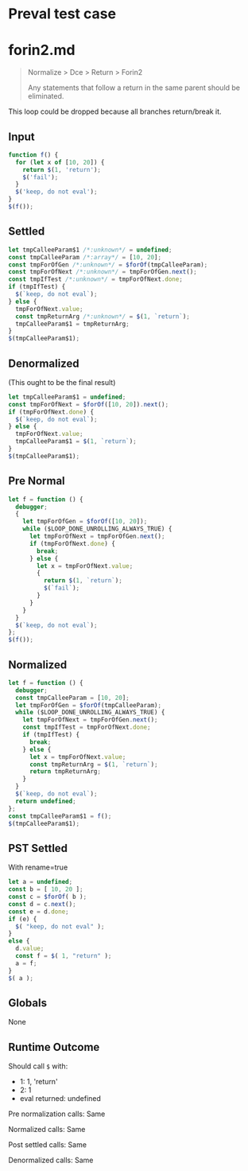 # Preval test case

# forin2.md

> Normalize > Dce > Return > Forin2
>
> Any statements that follow a return in the same parent should be eliminated.

This loop could be dropped because all branches return/break it.

## Input

`````js filename=intro
function f() {
  for (let x of [10, 20]) {
    return $(1, 'return');
    $('fail');
  }
  $('keep, do not eval');
}
$(f());
`````

## Settled


`````js filename=intro
let tmpCalleeParam$1 /*:unknown*/ = undefined;
const tmpCalleeParam /*:array*/ = [10, 20];
const tmpForOfGen /*:unknown*/ = $forOf(tmpCalleeParam);
const tmpForOfNext /*:unknown*/ = tmpForOfGen.next();
const tmpIfTest /*:unknown*/ = tmpForOfNext.done;
if (tmpIfTest) {
  $(`keep, do not eval`);
} else {
  tmpForOfNext.value;
  const tmpReturnArg /*:unknown*/ = $(1, `return`);
  tmpCalleeParam$1 = tmpReturnArg;
}
$(tmpCalleeParam$1);
`````

## Denormalized
(This ought to be the final result)

`````js filename=intro
let tmpCalleeParam$1 = undefined;
const tmpForOfNext = $forOf([10, 20]).next();
if (tmpForOfNext.done) {
  $(`keep, do not eval`);
} else {
  tmpForOfNext.value;
  tmpCalleeParam$1 = $(1, `return`);
}
$(tmpCalleeParam$1);
`````

## Pre Normal


`````js filename=intro
let f = function () {
  debugger;
  {
    let tmpForOfGen = $forOf([10, 20]);
    while ($LOOP_DONE_UNROLLING_ALWAYS_TRUE) {
      let tmpForOfNext = tmpForOfGen.next();
      if (tmpForOfNext.done) {
        break;
      } else {
        let x = tmpForOfNext.value;
        {
          return $(1, `return`);
          $(`fail`);
        }
      }
    }
  }
  $(`keep, do not eval`);
};
$(f());
`````

## Normalized


`````js filename=intro
let f = function () {
  debugger;
  const tmpCalleeParam = [10, 20];
  let tmpForOfGen = $forOf(tmpCalleeParam);
  while ($LOOP_DONE_UNROLLING_ALWAYS_TRUE) {
    let tmpForOfNext = tmpForOfGen.next();
    const tmpIfTest = tmpForOfNext.done;
    if (tmpIfTest) {
      break;
    } else {
      let x = tmpForOfNext.value;
      const tmpReturnArg = $(1, `return`);
      return tmpReturnArg;
    }
  }
  $(`keep, do not eval`);
  return undefined;
};
const tmpCalleeParam$1 = f();
$(tmpCalleeParam$1);
`````

## PST Settled
With rename=true

`````js filename=intro
let a = undefined;
const b = [ 10, 20 ];
const c = $forOf( b );
const d = c.next();
const e = d.done;
if (e) {
  $( "keep, do not eval" );
}
else {
  d.value;
  const f = $( 1, "return" );
  a = f;
}
$( a );
`````

## Globals

None

## Runtime Outcome

Should call `$` with:
 - 1: 1, 'return'
 - 2: 1
 - eval returned: undefined

Pre normalization calls: Same

Normalized calls: Same

Post settled calls: Same

Denormalized calls: Same
